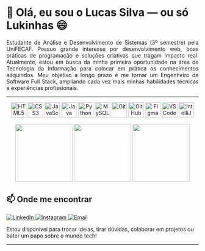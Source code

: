 <h1 align="start">👋 Olá, eu sou o Lucas Silva — ou só Lukinhas 😄</h1>

<p align="justify">
  Estudante de Análise e Desenvolvimento de Sistemas (3º semestre) pela UniFECAF.
Possuo grande interesse por desenvolvimento web, boas práticas de programação e soluções criativas que tragam impacto real.
Atualmente, estou em busca da minha primeira oportunidade na área de Tecnologia da Informação para colocar em prática os conhecimentos adquiridos.
Meu objetivo a longo prazo é me tornar um Engenheiro de Software Full Stack, ampliando cada vez mais minhas habilidades técnicas e experiências profissionais.
</p>

---
<p align="center">
  <img src="https://cdn.jsdelivr.net/gh/devicons/devicon/icons/html5/html5-original.svg" height="40" alt="HTML5"/>
  <img src="https://cdn.jsdelivr.net/gh/devicons/devicon/icons/css3/css3-original.svg" height="40" alt="CSS3"/>
  <img src="https://cdn.jsdelivr.net/gh/devicons/devicon/icons/javascript/javascript-original.svg" height="40" alt="JavaScript"/>
  <img src="https://cdn.jsdelivr.net/gh/devicons/devicon/icons/java/java-original.svg" height="40" alt="Java"/>
  <img src="https://cdn.jsdelivr.net/gh/devicons/devicon/icons/python/python-original.svg" height="40" alt="Python"/>
  <img src="https://cdn.jsdelivr.net/gh/devicons/devicon/icons/mysql/mysql-original.svg" height="40" alt="MySQL"/>
  <img src="https://cdn.jsdelivr.net/gh/devicons/devicon/icons/git/git-original.svg" height="40" alt="Git"/>
  <img src="https://cdn.jsdelivr.net/gh/devicons/devicon/icons/github/github-original.svg" height="40" alt="GitHub"/>
  <img src="https://cdn.jsdelivr.net/gh/devicons/devicon/icons/figma/figma-original.svg" height="40" alt="Figma"/>
  <img src="https://cdn.jsdelivr.net/gh/devicons/devicon/icons/vscode/vscode-original.svg" height="40" alt="VS Code"/>
  <img src="https://cdn.jsdelivr.net/gh/devicons/devicon/icons/intellij/intellij-original.svg" height="40" alt="IntelliJ"/>
</p>

<div align="center">
  <img src="https://github-readme-stats.vercel.app/api/top-langs/?username=lukinhasc-dev&layout=compact&langs_count=8&theme=tokyonight" height="150em"/>
  <img src="https://github-readme-stats.vercel.app/api?username=lukinhasc-dev&show_icons=true&theme=tokyonight&count_private=true" height="150em"/>
  <img src="https://github-readme-streak-stats.herokuapp.com?user=lukinhasc-dev&theme=tokyonight" height="150em"/>
</div>

## 📫 Onde me encontrar

<p align="left">
  <a href="https://www.linkedin.com/in/lucas-silva-53281b254/" target="_blank">
    <img src="https://img.shields.io/badge/-LinkedIn-0A66C2?style=for-the-badge&logo=linkedin&logoColor=white" alt="LinkedIn">
  </a>
  
  <a href="https://www.instagram.com/lukinhasc_lessa/" target="_blank">
    <img src="https://img.shields.io/badge/-Instagram-E4405F?style=for-the-badge&logo=instagram&logoColor=white" alt="Instagram">
  </a>
  
  <a href="mailto:contato.lucas.silva.2005@gmail.com">
    <img src="https://img.shields.io/badge/-Email-D14836?style=for-the-badge&logo=gmail&logoColor=white" alt="Email">
  </a>
</p>

Estou disponível para trocar ideias, tirar dúvidas, colaborar em projetos ou bater um papo sobre o mundo tech!

---

